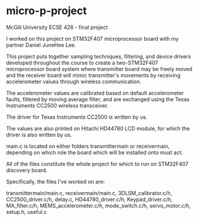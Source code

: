 # micro-p-project
McGill University ECSE 426 - final project

I worked on this project on STM32F407 microprocessor board with my partner Daniel JuneHee Lee.

This project puts together sampling techniques, filtering, and device drivers developed throughout the course
to create a two-STM32F407 microprocessor board system where transmitter board may be freely moved and the 
receiver board will mimic transmitter's movements by receiving accelerometer values through wireless communication.

The accelerometer values are calibrated based on default accelerometer faults, filtered by moving average filter,
and are exchanged using the Texas Instruments CC2500 wireless transceiver.

The driver for Texas Instruments CC2500 is written by us.

The values are also printed on Hitachi HD44780 LCD module, for which the driver is also written by us.

main.c is located on either folders transmittermain or receivermain, depending on which role the board
which will be installed onto must act.

All of the files constitute the whole project for which to run on STM32F407 discovery board.

Specifically, the files I've worked on are:

transmittermain/main.c, receivermain/main.c, 3DLSM_calibrator.c/h, CC2500_driver.c/h, delay.c, HD44780_driver.c/h, Keypad_driver.c/h, MA_filter.c/h, MEMS_accelerometer.c/h, mode_switch.c/h, servo_motor.c/h, setup.h, useful.c
